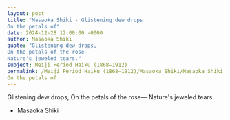 ```yaml
---
layout: post
title: "Masaoka Shiki - Glistening dew drops 
On the petals of"
date: 2024-12-28 12:00:00 -0000
author: Masaoka Shiki
quote: "Glistening dew drops, 
On the petals of the rose— 
Nature's jeweled tears."
subject: Meiji Period Haiku (1868–1912)
permalink: /Meiji Period Haiku (1868–1912)/Masaoka Shiki/Masaoka Shiki - Glistening dew drops 
On the petals of
---
```


Glistening dew drops, 
On the petals of the rose— 
Nature's jeweled tears.

- Masaoka Shiki
